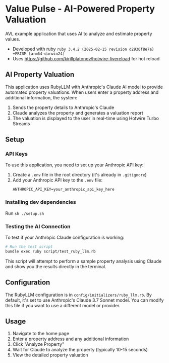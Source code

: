 # Value Pulse - AI-Powered Property Valuation

AVL example application that uses AI to analyze and estimate property values.

* Developed with ruby `ruby 3.4.2 (2025-02-15 revision d2930f8e7a) +PRISM [arm64-darwin24]`
* Uses https://github.com/kirillplatonov/hotwire-livereload for hot reload

## AI Property Valuation

This application uses RubyLLM with Anthropic's Claude AI model to provide automated property valuations. When users enter a property address and additional information, the system:

1. Sends the property details to Anthropic's Claude
2. Claude analyzes the property and generates a valuation report
3. The valuation is displayed to the user in real-time using Hotwire Turbo Streams

## Setup

### API Keys

To use this application, you need to set up your Anthropic API key:

1. Create a `.env` file in the root directory (it's already in `.gitignore`)
2. Add your Anthropic API key to the `.env` file:
   ```
   ANTHROPIC_API_KEY=your_anthropic_api_key_here
   ```

### Installing dev dependencies 
Run `sh ./setup.sh`

### Testing the AI Connection

To test if your Anthropic Claude configuration is working:

```bash
# Run the test script
bundle exec ruby script/test_ruby_llm.rb
```

This script will attempt to perform a sample property analysis using Claude and show you the results directly in the terminal.

## Configuration

The RubyLLM configuration is in `config/initializers/ruby_llm.rb`. By default, it's set to use Anthropic's Claude 3.7 Sonnet model. You can modify this file if you want to use a different model or provider.

## Usage

1. Navigate to the home page
2. Enter a property address and any additional information
3. Click "Analyze Property"
4. Wait for Claude to analyze the property (typically 10-15 seconds)
5. View the detailed property valuation